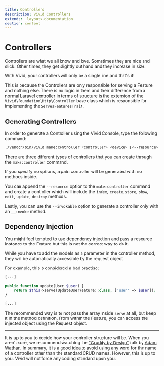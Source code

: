 ```yaml
---
title: Controllers
description: Vivid Controllers
extends: _layouts.documentation
section: content
---
```


# Controllers

Controllers are what we all know and love. Sometimes they are nice and slick. Other times, they get slightly out hand and they increase in size.

With Vivid, your controllers will only be a single line and that's it!

This is because the Controllers are only responsible for serving a Feature and nothing else. There is no logic in them and their difference
from a normal Laravel controller in terms of structure is the extension of the `Vivid\Foundation\Http\Controller` base class which is responsible
for implementing the `ServesFeaturesTrait`.

## Generating Controllers

In order to generate a Controller using the Vivid Console, type the following command:

```sh
./vendor/bin/vivid make:controller <controller> <device> [<--resource>, <--invokable>]
```

There are three different types of controllers that you can create through the `make:controller` command.

If you specify no options, a pain controller will be generated with no methods inside. 

You can append the `--resource` option to the `make:controller` command and create a controller which will include the `index`, `create`, `store`, `show`, `edit`, `update`, `destroy` methods.

Lastly, you can use the `--invokable` option to generate a controller only with an `__invoke` method.

## Dependency Injection

You might feel tempted to use dependency injection and pass a resource instance to the Feature but this is not the correct way to do it.

While you have to add the models as a parameter in the controller method, they will be automatically accessible by the request object.

For example, this is considered a bad practise:

```php
[...]

public function update(User $user) {
    return $this->serve(UpdateUserFeature::class, ['user' => $user]);
}

[...]
```

The recommended way is to not pass the array inside `serve` at all, but keep it in the method definition. From within the Feature,
you can access the injected object using the Request object. 

-------------

It is up to you to decide how your controller structure will be. When you aren't sure, we recommend watching the ["Cruddy by Design"](https://www.youtube.com/watch?v=MF0jFKvS4SI)
talk by [Adam Wathan](https://adamwathan.me/). In summary, it is a good idea to avoid using any word for the name of a controller other than the 
standard CRUD names. However, this is up to you. Vivid will not force any coding standard upon you. 
